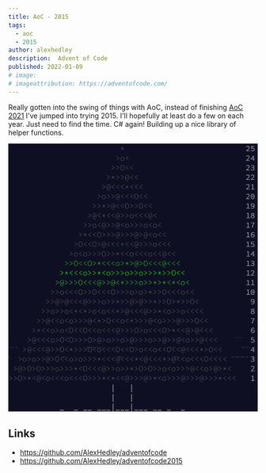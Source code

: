 ```yaml
---
title: AoC - 2015
tags:
  - aoc
  - 2015
author: alexhedley
description:  Advent of Code
published: 2022-01-09
# image: 
# imageattribution: https://adventofcode.com/
---
```


<!-- # Advent of Code - 2015 -->

<?# Markdown ?>
<?!^ "./../includes/posts/aoc.md" /?>
<?#/ Markdown ?>

Really gotten into the swing of things with AoC, instead of finishing [AoC 2021](aoc-2021) I've jumped into trying 2015. I'll hopefully at least do a few on each year. Just need to find the time. C# again! Building up a nice library of helper functions.

![2015](images/aoc/aoc_2015.png "2015")

## Links

- https://github.com/AlexHedley/adventofcode
- https://github.com/AlexHedley/adventofcode2015
